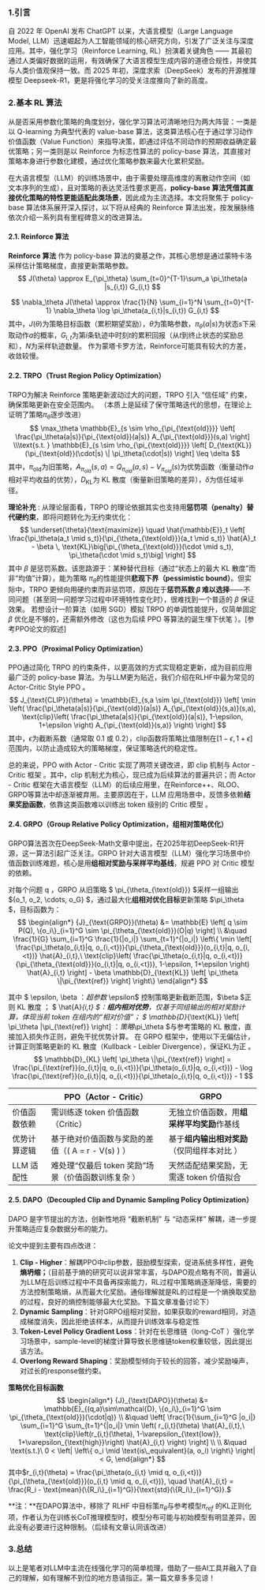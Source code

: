 ### 1.引言

自 2022 年 OpenAI 发布 ChatGPT 以来，大语言模型（Large Language Model, LLM）迅速崛起为人工智能领域的核心研究方向，引发了广泛关注与深度应用。其中，强化学习（Reinforce Learning, RL）扮演着关键角色 —— 其最初通过人类偏好数据的运用，有效确保了大语言模型生成内容的道德合规性，并使其与人类价值观保持一致。而 2025 年初，深度求索（DeepSeek）发布的开源推理模型 Deepseek-R1，更是将强化学习的受关注度推向了新的高度。

### 2.基本 RL 算法

从是否采用参数化策略的角度划分，强化学习算法可清晰地归为两大阵营：一类是以 Q-learning 为典型代表的 value-base 算法，这类算法核心在于通过学习动作价值函数（Value Function）来指导决策，即通过评估不同动作的预期收益确定最优策略；另一类则是以 Reinforce 为标志性算法的 policy-base 算法，其直接对策略本身进行参数化建模，通过优化策略参数来最大化累积奖励。

在大语言模型（LLM）的训练场景中，由于需要处理高维度的离散动作空间（如文本序列的生成），且对策略的表达灵活性要求更高，**policy-base 算法凭借其直接优化策略的特性更能适配此类场景**，因此成为主流选择。本文将聚焦于 policy-base 算法体系展开深入探讨，以下将从经典的 Reinforce 算法出发，按发展脉络依次介绍一系列具有里程碑意义的改进算法。

#### 2.1. **Reinforce 算法** 

**Reinforce 算法** 作为 policy-base 算法的奠基之作，其核心思想是通过蒙特卡洛采样估计策略梯度，直接更新策略参数。 
$$
J(\theta) \approx E_{\pi_\theta} \sum_{t=0}^{T-1}\sum_a \pi_\theta(a |s_{i,t}) G_{i,t}
$$

$$
\nabla_\theta J(\theta) \approx \frac{1}{N} \sum_{i=1}^N \sum_{t=0}^{T-1} \nabla_\theta \log \pi_\theta(a_{i,t}|s_{i,t}) G_{i,t}
$$
其中，$J(\theta)$为策略目标函数（累积期望奖励），$\theta$为策略参数，$\pi_\theta(a|s)$为状态$s$下采取动作$a$的概率，$G_{i,t}$为第$i$条轨迹中时刻$t$的累积回报（从$t$到终止状态的奖励总和），$N$为采样轨迹数量。  作为蒙塔卡罗方法，Reinforce可能具有较大的方差，收敛较慢。

#### 2.2. **TRPO（Trust Region Policy Optimization）** 

TRPO为解决 Reinforce 策略更新波动过大的问题，TRPO 引入 “信任域” 约束，确保策略更新在安全范围内。 （本质上是延续了保守策略迭代的思想，在理论上证明了策略$\pi_\theta$逐步改进）
$$
\max_\theta \mathbb{E}_{s \sim \rho_{\pi_{\text{old}}}} \left[ \frac{\pi_\theta(a|s)}{\pi_{\text{old}}(a|s)} A_{\pi_{\text{old}}}(s,a) \right]
\\\text{s.t. } \mathbb{E}_{s \sim \rho_{\pi_{\text{old}}}} \left[ D_{\text{KL}}(\pi_{\text{old}}(\cdot|s) \| \pi_\theta(\cdot|s)) \right] \leq \delta
$$
其中，$\pi_{\text{old}}$为旧策略，$A_{\pi_{\text{old}}}(s,a)=Q_{\pi_{old}}(a,s)-V_{\pi_{old}}(s)$为优势函数（衡量动作$a$相对平均收益的优势），$D_{\text{KL}}$为 KL 散度（衡量新旧策略的差异），$\delta$为信任域半径。 

**理论补充** : 从理论层面看，TRPO 的理论依据其实也支持用**惩罚项（penalty）替代硬约束**，即将问题转化为无约束优化：   
$$
\underset{\theta}{\text{maximize}} \quad \hat{\mathbb{E}}_t \left[ \frac{\pi_\theta(a_t \mid s_t)}{\pi_{\theta_{\text{old}}}(a_t \mid s_t)} \hat{A}_t - \beta \, \text{KL}\big[\pi_{\theta_{\text{old}}}(\cdot \mid s_t), \pi_\theta(\cdot \mid s_t)\big] \right] 
$$
 其中 $\beta$ 是惩罚系数。该思路源于：某种替代目标（通过“状态上的最大 KL 散度”而非“均值”计算），能为策略 $\pi_\theta$的性能提供**悲观下界（pessimistic bound）**。但实际中，TRPO 更倾向用硬约束而非惩罚项，原因在于**惩罚系数 $\beta$ 难以选择**——不同问题（甚至同一问题学习过程中环境特性变化时），很难找到一个普适的 $\beta$ 保证效果。     若想设计一阶算法（如用 SGD）模拟 TRPO 的单调性能提升，仅简单固定 $\beta$ 优化是不够的，还需额外修改（这也为后续 PPO 等算法的诞生埋下伏笔 ）。[参考PPO论文的叙述]



#### 2.3. **PPO（Proximal Policy Optimization）** 

PPO通过简化 TRPO 的约束条件，以更高效的方式实现稳定更新，成为目前应用最广泛的 policy-base 算法。为与LLM更为贴近，我们介绍在RLHF中最为常见的Actor-Critic Style PPO 。
$$
J_{\text{CLIP}}(\theta) = \mathbb{E}_{s,a \sim \pi_{\text{old}}} \left[ \min \left( \frac{\pi_\theta(a|s)}{\pi_{\text{old}}(a|s)} A_{\pi_{\text{old}}(s,a)}(s,a), \text{clip}\left( \frac{\pi_\theta(a|s)}{\pi_{\text{old}}(a|s)}, 1-\epsilon, 1+\epsilon \right) A_{\pi_{\text{old}}(s,a)} \right) \right]
$$
其中，$\epsilon$为截断系数（通常取 0.1 或 0.2），$\text{clip}$函数将策略比值限制在$[1-\epsilon, 1+\epsilon]$范围内，以防止造成较大的策略梯度，保证策略迭代的稳定性。

总的来说，PPO with Actor - Critic 实现了两项关键改进，即 clip 机制与 Actor - Critic 框架 。其中，clip 机制尤为核心，现已成为后续算法的普遍共识；而 Actor - Critic 框架在大语言模型（LLM）的后续应用里，在Reinforce++、RLOO、GRPO等算法中却逐渐被弃用。主要原因在于，LLM 应用场景中，反馈多依赖**结果奖励函数**，依靠这类函数难以训练出 token 级别的 Critic 模型 。

#### 2.4. **GRPO（Group Relative Policy Optimization，组相对策略优化）**   

GRPO算法首次在DeepSeek-Math文章中提出，在2025年初DeepSeek-R1开源，这一算法引起广泛关注。GRPO 针对大语言模型（LLM）强化学习场景中价值函数训练难题，核心是用**组相对奖励与采样平均基线**，规避 PPO 对 Critic 模型的依赖。

对每个问题  q ，GRPO 从旧策略 $ \pi_{\theta_{\text{old}}} $采样一组输出 $\{o_1, o_2, \cdots, o_G\} $，通过最大化**组相对优化目标**更新策略 $\pi_\theta $，目标函数为：  
$$
\begin{align*}
{J}_{\text{GRPO}}(\theta) &= \mathbb{E} \left[ q \sim P(Q), \{o_i\}_{i=1}^G \sim \pi_{\theta_{\text{old}}}(O|q) \right] \\
&\quad \frac{1}{G} \sum_{i=1}^G \frac{1}{|o_i|} \sum_{t=1}^{|o_i|} \left\{ \min \left[ \frac{\pi_\theta(o_{i,t}|q, o_{i,<t})}{\pi_{\theta_{\text{old}}}(o_{i,t}|q, o_{i,<t})} \hat{A}_{i,t},\ \text{clip}\left( \frac{\pi_\theta(o_{i,t}|q, o_{i,<t})}{\pi_{\theta_{\text{old}}}(o_{i,t}|q, o_{i,<t})}, 1-\epsilon, 1+\epsilon \right) \hat{A}_{i,t} \right] - \beta \mathbb{D}_{\text{KL}} \left[ \pi_\theta \|\pi_{\text{ref}} \right] \right\}
\end{align*}
$$


其中 $ \epsilon, \beta $：超参数$ \epsilon$ 控制策略更新截断范围，$\beta $正则 KL 散度 ；  $ \hat{A}_{i,t} $：**组内相对优势**，仅基于同组输出的相对奖励计算，体现当前 token 在组内的“相对价值”；  $ \mathbb{D}_{\text{KL}} \left[ \pi_\theta \|\pi_{\text{ref}} \right] $：策略$\pi_\theta $与参考策略的 KL 散度，直接加入损失作正则，避免干扰优势计算。   在 GRPO 框架中，使用以下无偏估计，计算正则策略更新的 KL 散度（Kullback - Leibler Divergence），保证KL为正  。
$$
\mathbb{D}_{KL} \left[ \pi_\theta \|\pi_{\text{ref}} \right] = \frac{\pi_{\text{ref}}(o_{i,t}|q, o_{i,<t})}{\pi_\theta(o_{i,t}|q, o_{i,<t})} - \log \frac{\pi_{\text{ref}}(o_{i,t}|q, o_{i,<t})}{\pi_\theta(o_{i,t}|q, o_{i,<t})} - 1
$$

|              | **PPO（Actor - Critic）**                           | **GRPO**                                    |
| ------------ | --------------------------------------------------- | ------------------------------------------- |
| 价值函数依赖 | 需训练逐 token 价值函数（Critic）                   | 无独立价值函数，用**组采样平均奖励**作基线  |
| 优势计算逻辑 | 基于绝对价值函数与奖励的差值（\( A = r - V(s) \) ） | 基于**组内输出相对奖励**（仅同组样本对比 ） |
| LLM 适配性   | 难处理“仅最后 token 奖励”场景（价值函数训练复杂 ）  | 天然适配结果奖励，无需逐 token 价值拟合     |

#### 2.5. **DAPO（Decoupled Clip and Dynamic Sampling Policy Optimization）** 

DAPO 是字节提出的方法，创新性地将 “截断机制” 与 “动态采样” 解耦，进一步提升策略适应复杂数据分布的能力。

论文中提到主要有四点改进：

1. **Clip - Higher**：解耦PPO中clip参数，鼓励模型探索，促进系统多样性，避免**熵坍缩；**（目前基于熵的研究可以说非常丰富，与DAPO观点略有不同，普遍认为LLM在后训练过程中不具备再探索能力，RL过程中策略熵逐渐降低，需要的方法控制策略熵，从而最大化奖励。通俗理解就是RL的过程是一个熵换取奖励的过程，良好的熵控制能够最大化奖励。下篇文章准备讨论下）
2. **Dynamic Sampling**：针对GRPO组相对奖励，如果获取的reward相同，对造成梯度消失，因此拒绝该样本，从而提升训练效率与稳定性
3. **Token-Level Policy Gradient Loss**：针对在长思维链（long-CoT ）强化学习场景中，sample-level的梯度计算导致长思维链token权重较低，因此提出该方法。
4. **Overlong Reward Shaping**：奖励模型倾向于较长的回答，减少奖励噪声，对过长的response做约束。

**策略优化目标函数**   
$$
\begin{align*} {J}_{\text{DAPO}}(\theta) &= \mathbb{E}_{(q,a)\sim\mathcal{D}, \{o_i\}_{i=1}^G \sim \pi_{\theta_{\text{old}}}(\cdot|q)} \\ &\quad \left[ \frac{1}{\sum_{i=1}^G |o_i|} \sum_{i=1}^G \sum_{t=1}^{|o_i|} \min \left( r_{i,t}(\theta) \hat{A}_{i,t},\ \text{clip}\left(r_{i,t}(\theta), 1-\varepsilon_{\text{low}}, 1+\varepsilon_{\text{high}}\right) \hat{A}_{i,t} \right) \right] \\ 
\\
&\quad \text{s.t.}\ 0 < \left| \left\{ o_i \mid \text{is\_equivalent}(a, o_i) \right\} \right| < G, \end{align*}
$$
其中$r_{i,t}(\theta) = \frac{\pi_\theta(o_{i,t} \mid q, o_{i,<t})}{\pi_{\theta_{\text{old}}}(o_{i,t} \mid q, o_{i,<t})}, \quad \hat{A}_{i,t} = \frac{R_i - \text{mean}(\{R_i\}_{i=1}^G)}{\text{std}(\{R_i\}_{i=1}^G)}.$

**注：**在DAPO算法中，移除了 RLHF 中目标策$\pi_\theta$与参考模型$\pi_{ref}$ 的KL正则化项，作者认为在训练长CoT推理模型时，模型分布可能与初始模型有明显差异，因此没有必要进行这种限制。（后续有文章认同该改进）

### 3.总结

以上是笔者对LLM中主流在线强化学习的简单梳理，借助了一些AI工具并融入了自己的理解，如有理解不到位的地方恳请指正。第一篇文章多多见谅！